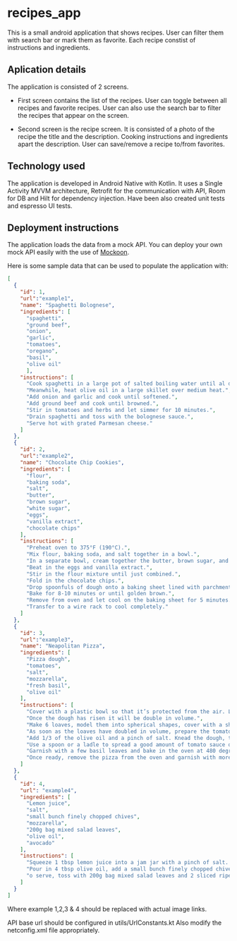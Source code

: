 # recipes_app
This is a small android application that shows recipes. User can filter them with search bar or mark them as favorite. Each recipe constist of instructions and ingredients.

## Aplication details

The application is consisted of 2 screens. 

- First screen contains the list of the recipes. User can toggle between all recipes and favorite recipes. User can also use the search bar to filter the recipes that appear on the screen.

- Second screen is the recipe screen. It is consisted of a photo of the recipe the title and the description. Cooking instructions and ingredients apart the description. User can save/remove a recipe to/from favorites. 

## Technology used

The application is developed in Android Native with Kotlin. It uses a Single Activity MVVM architecture, Retrofit for the communication with API, Room for DB and Hilt for dependency injection. Have been also created unit tests and espresso UI tests.

## Deployment instructions

The application loads the data from a mock API. You can deploy your own mock API easily with the use of [Mockoon](https://mockoon.com/download/).

Here is some sample data that can be used to populate the application with: 
```json
[  
  {    
    "id": 1,
    "url":"example1",
    "name": "Spaghetti Bolognese", 
    "ingredients": [      
      "spaghetti",      
      "ground beef",      
      "onion",      
      "garlic",      
      "tomatoes",      
      "oregano",      
      "basil",      
      "olive oil"
      ],
    "instructions": [
      "Cook spaghetti in a large pot of salted boiling water until al dente.",
      "Meanwhile, heat olive oil in a large skillet over medium heat.",
      "Add onion and garlic and cook until softened.",
      "Add ground beef and cook until browned.",
      "Stir in tomatoes and herbs and let simmer for 10 minutes.",
      "Drain spaghetti and toss with the bolognese sauce.",
      "Serve hot with grated Parmesan cheese."
    ]
  },
  {
    "id": 2,
    "url":"example2",
    "name": "Chocolate Chip Cookies",
    "ingredients": [
      "flour",
      "baking soda",
      "salt",
      "butter",
      "brown sugar",
      "white sugar",
      "eggs",
      "vanilla extract",
      "chocolate chips"
    ],
    "instructions": [
      "Preheat oven to 375°F (190°C).",
      "Mix flour, baking soda, and salt together in a bowl.",
      "In a separate bowl, cream together the butter, brown sugar, and white sugar.",
      "Beat in the eggs and vanilla extract.",
      "Stir in the flour mixture until just combined.",
      "Fold in the chocolate chips.",
      "Drop spoonfuls of dough onto a baking sheet lined with parchment paper.",
      "Bake for 8-10 minutes or until golden brown.",
      "Remove from oven and let cool on the baking sheet for 5 minutes.",
      "Transfer to a wire rack to cool completely."
    ]
  },
  {
    "id": 3,
    "url":"example3",
    "name": "Neapolitan Pizza",
    "ingredients": [
      "Pizza dough",
      "tomatoes",
      "salt",
      "mozzarella",
      "fresh basil",
      "olive oil"
    ],
    "instructions": [
      "Cover with a plastic bowl so that it’s protected from the air. Let rise for about 1 hour in a warm place or for about 3-4 hours at room temperature.",
      "Once the dough has risen it will be double in volume.",
      "Make 6 loaves, model them into spherical shapes, cover with a sheet of plastic wrap and let rise for about 45 minutes in a warm place or for a few hours at room temperature.",
      "As soon as the loaves have doubled in volume, prepare the tomato sauce and place it in a bowl.",
      "Add 1/3 of the olive oil and a pinch of salt. Knead the dough, then flatten it using your fingers. ",
      "Use a spoon or a ladle to spread a good amount of tomato sauce on the pizza. Then cover with mozzarella pieces.",
      "Garnish with a few basil leaves and bake in the oven at 480 degrees F for about 5-6 minutes. ",
      "Once ready, remove the pizza from the oven and garnish with more basil and a drizzle of oil. Serve immediately."
    ]
  },
  {
    "id": 4,
    "url": "example4",
    "ingredients": [
      "Lemon juice",
      "salt",
      "small bunch finely chopped chives",
      "mozzarella",
      "200g bag mixed salad leaves",
      "olive oil",
      "avocado"
    ],
    "instructions": [
      "Squeeze 1 tbsp lemon juice into a jam jar with a pinch of salt. ",
      "Pour in 4 tbsp olive oil, add a small bunch finely chopped chives, put on the lid, then shake well.",
      "o serve, toss with 200g bag mixed salad leaves and 2 sliced ripe avocados."
    ]
  }
]
```
Where example 1,2,3 & 4 should be replaced with actual image links.

API base url should be configured in utils/UrlConstants.kt Also modify the netconfig.xml file appropriately.

